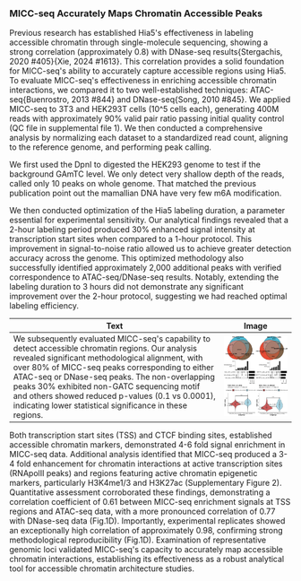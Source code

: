 ### MICC-seq Accurately Maps Chromatin Accessible Peaks

Previous research has established Hia5's effectiveness in labeling accessible chromatin through single-molecule sequencing, showing a strong correlation (approximately 0.8) with DNase-seq results{Stergachis, 2020 #405}{Xie, 2024 #1613}. This correlation provides a solid foundation for MICC-seq's ability to accurately capture accessible regions using Hia5. To evaluate MICC-seq's effectiveness in enriching accessible chromatin interactions, we compared it to two well-established techniques: ATAC-seq{Buenrostro, 2013 #844} and DNase-seq{Song, 2010 #845}. We applied MICC-seq to 3T3 and HEK293T cells (10^5 cells each), generating 400M reads with approximately 90% valid pair ratio passing initial quality control (QC file in supplemental file 1). We then conducted a comprehensive analysis by normalizing each dataset to a standardized read count, aligning to the reference genome, and performing peak calling.

We first used the DpnI to digested the HEK293 genome to test if the background GAmTC level. We only detect very shallow depth of the reads, called only 10 peaks on whole genome. That matched the previous publication point out the mamallian DNA have very few m6A modification.

We then conducted optimization of the Hia5 labeling duration, a parameter essential for experimental sensitivity. Our analytical findings revealed that a 2-hour labeling period produced 30% enhanced signal intensity at transcription start sites when compared to a 1-hour protocol. This improvement in signal-to-noise ratio allowed us to achieve greater detection accuracy across the genome. This optimized methodology also successfully identified approximately 2,000 additional peaks with verified correspondence to ATAC-seq/DNase-seq results. Notably, extending the labeling duration to 3 hours did not demonstrate any significant improvement over the 2-hour protocol, suggesting we had reached optimal labeling efficiency.

| Text | Image |
|------|-------|
| We subsequently evaluated MICC-seq's capability to detect accessible chromatin regions. Our analysis revealed significant methodological alignment, with over 80% of MICC-seq peaks corresponding to either ATAC-seq or DNase-seq peaks. The non-overlapping peaks 30% exhibited non-GATC sequencing motif and others showed reduced p-values (0.1 vs 0.0001), indicating lower statistical significance in these regions. | ![HEK293T and 3T3 overlap analysis](files/hek_3t3_overlap_gs.png) |

 Both transcription start sites (TSS) and CTCF binding sites, established accessible chromatin markers, demonstrated 4-6 fold signal enrichment in MICC-seq data. Additional analysis identified that MICC-seq produced a 3-4 fold enhancement for chromatin interactions at active transcription sites (RNApolII peaks) and regions featuring active chromatin epigenetic markers, particularly H3K4me1/3 and H3K27ac (Supplementary Figure 2). Quantitative assessment corroborated these findings, demonstrating a correlation coefficient of 0.61 between MICC-seq enrichment signals at TSS regions and ATAC-seq data, with a more pronounced correlation of 0.77 with DNase-seq data (Fig.1D). Importantly, experimental replicates showed an exceptionally high correlation of approximately 0.98, confirming strong methodological reproducibility (Fig.1D). Examination of representative genomic loci validated MICC-seq's capacity to accurately map accessible chromatin interactions, establishing its effectiveness as a robust analytical tool for accessible chromatin architecture studies.